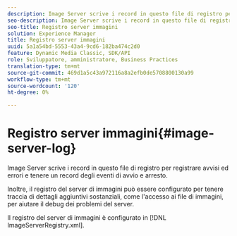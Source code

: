 ```yaml
---
description: Image Server scrive i record in questo file di registro per registrare avvisi ed errori e tenere un record degli eventi di avvio e arresto.
seo-description: Image Server scrive i record in questo file di registro per registrare avvisi ed errori e tenere un record degli eventi di avvio e arresto.
seo-title: Registro server immagini
solution: Experience Manager
title: Registro server immagini
uuid: 5a1a54bd-5553-43a4-9cd6-182ba474c2d0
feature: Dynamic Media Classic, SDK/API
role: Sviluppatore, amministratore, Business Practices
translation-type: tm+mt
source-git-commit: 469d1a5c43a972116a8a2efb0de5708800130a99
workflow-type: tm+mt
source-wordcount: '120'
ht-degree: 0%

---
```



# Registro server immagini{#image-server-log}

Image Server scrive i record in questo file di registro per registrare avvisi ed errori e tenere un record degli eventi di avvio e arresto.

Inoltre, il registro del server di immagini può essere configurato per tenere traccia di dettagli aggiuntivi sostanziali, come l&#39;accesso ai file di immagini, per aiutare il debug dei problemi del server.

Il registro del server di immagini è configurato in [!DNL ImageServerRegistry.xml].
